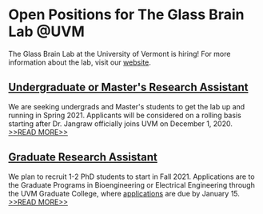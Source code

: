 # Open Positions for The Glass Brain Lab @UVM

The Glass Brain Lab at the University of Vermont is hiring! For more information about the lab, visit our [website](https://uvm.edu/~brainlab).

## [Undergraduate or Master's Research Assistant](UVM-Undergrad)
We are seeking undergrads and Master's students to get the lab up and running in Spring 2021. Applicants will be considered on a rolling basis starting after Dr. Jangraw officially joins UVM on December 1, 2020. [>>READ MORE>>](UVM-Undergrad)

## [Graduate Research Assistant](UVM-GradStudent)
We plan to recruit 1-2 PhD students to start in Fall 2021. Applications are to the Graduate Programs in Bioengineering or Electrical Engineering through the UVM Graduate College, where [applications](https://www.uvm.edu/graduate/application_instructions) are due by January 15. [>>READ MORE>>](UVM-GradStudent)
